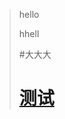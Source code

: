 >hello
>
>hhell
>
> #大大大
># [测试](http://d.insight.intra.ke.com/d-solo/vQiXU_FZz/biao-da-shi-cha-xun?orgId=1&var-promql=sum%28sum_over_time%28rpc_hawk_call%7B_field%3D%7E%22success%7Cfailure%22%2C_module%3D%22i.cms-api.ke.com%22%2C%7D%5B1m%5D+offset+2m%29%29&var-title=test&panelId=2) #